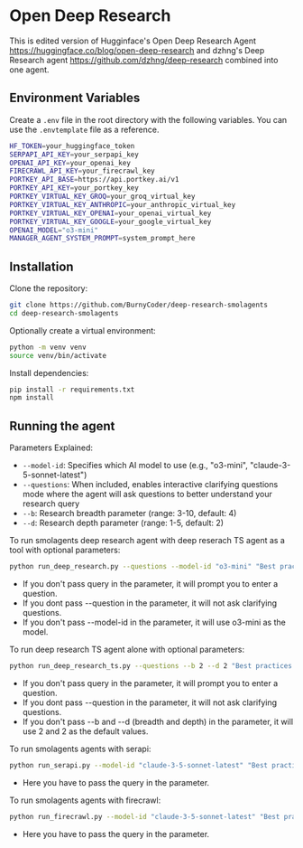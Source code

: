# Open Deep Research

This is edited version of Hugginface's Open Deep Research Agent https://huggingface.co/blog/open-deep-research and dzhng's Deep Research agent https://github.com/dzhng/deep-research combined into one agent.

## Environment Variables

Create a `.env` file in the root directory with the following variables. You can use the `.envtemplate` file as a reference.

```bash
HF_TOKEN=your_huggingface_token
SERPAPI_API_KEY=your_serpapi_key
OPENAI_API_KEY=your_openai_key
FIRECRAWL_API_KEY=your_firecrawl_key
PORTKEY_API_BASE=https://api.portkey.ai/v1
PORTKEY_API_KEY=your_portkey_key
PORTKEY_VIRTUAL_KEY_GROQ=your_groq_virtual_key
PORTKEY_VIRTUAL_KEY_ANTHROPIC=your_anthropic_virtual_key
PORTKEY_VIRTUAL_KEY_OPENAI=your_openai_virtual_key
PORTKEY_VIRTUAL_KEY_GOOGLE=your_google_virtual_key
OPENAI_MODEL="o3-mini"
MANAGER_AGENT_SYSTEM_PROMPT=system_prompt_here
```

## Installation

Clone the repository:
```bash
git clone https://github.com/BurnyCoder/deep-research-smolagents
cd deep-research-smolagents
```

Optionally create a virtual environment:
```bash
python -m venv venv
source venv/bin/activate
```

Install dependencies:
```bash
pip install -r requirements.txt
npm install
```

## Running the agent

Parameters Explained:
- `--model-id`: Specifies which AI model to use (e.g., "o3-mini", "claude-3-5-sonnet-latest")
- `--questions`: When included, enables interactive clarifying questions mode where the agent will ask questions to better understand your research query
- `--b`: Research breadth parameter (range: 3-10, default: 4)
- `--d`: Research depth parameter (range: 1-5, default: 2)

To run smolagents deep research agent with deep reserach TS agent as a tool with optional parameters:
```bash
python run_deep_research.py --questions --model-id "o3-mini" "Best practices to build AI agents" 
```
- If you don't pass query in the parameter, it will prompt you to enter a question.
- If you dont pass --question in the parameter, it will not ask clarifying questions.
- If you don't pass --model-id in the parameter, it will use o3-mini as the model.

To run deep research TS agent alone with optional parameters:
```bash
python run_deep_research_ts.py --questions --b 2 --d 2 "Best practices to build AI agents" 
```
- If you don't pass query in the parameter, it will prompt you to enter a question.
- If you dont pass --question in the parameter, it will not ask clarifying questions.
- If you don't pass --b and --d (breadth and depth) in the parameter, it will use 2 and 2 as the default values.

To run smolagents agents with serapi:
```bash
python run_serapi.py --model-id "claude-3-5-sonnet-latest" "Best practices to build AI agents"
```
- Here you have to pass the query in the parameter.

To run smolagents agents with firecrawl:
```bash
python run_firecrawl.py --model-id "claude-3-5-sonnet-latest" "Best practices to build AI agents"
```
- Here you have to pass the query in the parameter.
